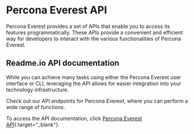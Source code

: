 # Percona Everest API

Percona Everest provides a set of APIs that enable you to access its features programmatically. These APIs provide a convenient and efficient way for developers to interact with the various functionalities of Percona Everest. 

## Readme.io API documentation

While you can achieve many tasks using either the Percona Everest user interface or CLI, leveraging the API allows for easier integration into your technology infrastructure.

Check out our API endpoints for Percona Everest, where you can perform a wide range of functions.

To access the API documentation, click [Percona Everest API](https://percona-everest.readme.io/){:target="_blank"}.


